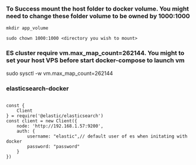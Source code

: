 ### To Success mount the host folder to docker volume. You might need to change these folder volume to be owned by 1000:1000

```
mkdir app_volume

sudo chown 1000:1000 <directory you wish to mount>

```


### ES cluster require vm.max_map_count=262144. You might to set your host VPS before start docker-compose to launch vm

sudo sysctl -w vm.max_map_count=262144

### elasticsearch-docker

```

const {
    Client
} = require('@elastic/elasticsearch')
const client = new Client({
    node: 'http://192.168.1.57:9200',
    auth: {
        username: "elastic",// default user of es when initating with docker
        password: "password"
    }
})
```
